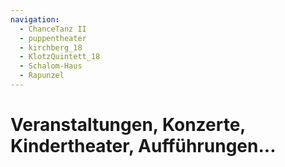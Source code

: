 ```yaml
---
navigation:
  - ChanceTanz II
  - puppentheater
  - kirchberg_18
  - KlotzQuintett_18
  - Schalom-Haus
  - Rapunzel
---
```


# Veranstaltungen, Konzerte, Kindertheater, Aufführungen...










